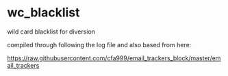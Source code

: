 # wc_blacklist
wild card blacklist for diversion

compiled through following the log file and also based from here:

https://raw.githubusercontent.com/cfa999/email_trackers_block/master/email_trackers
